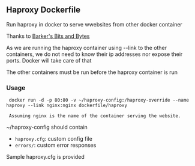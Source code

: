 ## Haproxy Dockerfile


Run haproxy in docker to serve wwebsites from other docker container

Thanks to [Barker's Bits and Bytes](http://blog.dbdevs.com/2014/12/docker-adding-haproxy-and-fig-to-my.html)

As we are running the haproxy container using --link to the other containers, we do not need to know their ip addresses nor expose their ports. Docker will take care of that

The other containers must be run before the haproxy container is run


### Usage

     docker run -d -p 80:80 -v ~/haproxy-config:/haproxy-override --name haproxy --link nginx:nginx dockerfile/haproxy
     
     Assuming nginx is the name of the container serving the website.

~/haproxy-config should contain

  - `haproxy.cfg`: custom config file
  - `errors/`: custom error responses

Sample haproxy.cfg is provided
